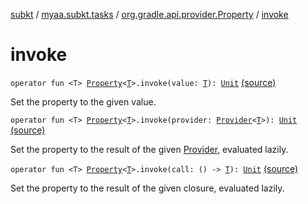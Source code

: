 [subkt](../../index.md) / [myaa.subkt.tasks](../index.md) / [org.gradle.api.provider.Property](index.md) / [invoke](./invoke.md)

# invoke

`operator fun <T> `[`Property`](https://docs.gradle.org/current/javadoc/org/gradle/api/provider/Property.html)`<`[`T`](invoke.md#T)`>.invoke(value: `[`T`](invoke.md#T)`): `[`Unit`](https://kotlinlang.org/api/latest/jvm/stdlib/kotlin/-unit/index.html) [(source)](https://github.com/Myaamori/SubKt/blob/0.1.7/src/main/kotlin/myaa/subkt/tasks/tasks.kt#L2121)

Set the property to the given value.

`operator fun <T> `[`Property`](https://docs.gradle.org/current/javadoc/org/gradle/api/provider/Property.html)`<`[`T`](invoke.md#T)`>.invoke(provider: `[`Provider`](https://docs.gradle.org/current/javadoc/org/gradle/api/provider/Provider.html)`<`[`T`](invoke.md#T)`>): `[`Unit`](https://kotlinlang.org/api/latest/jvm/stdlib/kotlin/-unit/index.html) [(source)](https://github.com/Myaamori/SubKt/blob/0.1.7/src/main/kotlin/myaa/subkt/tasks/tasks.kt#L2126)

Set the property to the result of the given [Provider](https://docs.gradle.org/current/javadoc/org/gradle/api/provider/Provider.html), evaluated lazily.

`operator fun <T> `[`Property`](https://docs.gradle.org/current/javadoc/org/gradle/api/provider/Property.html)`<`[`T`](invoke.md#T)`>.invoke(call: () -> `[`T`](invoke.md#T)`): `[`Unit`](https://kotlinlang.org/api/latest/jvm/stdlib/kotlin/-unit/index.html) [(source)](https://github.com/Myaamori/SubKt/blob/0.1.7/src/main/kotlin/myaa/subkt/tasks/tasks.kt#L2131)

Set the property to the result of the given closure, evaluated lazily.

